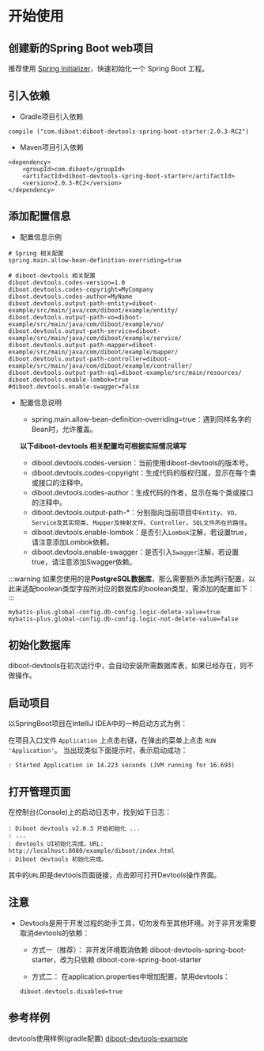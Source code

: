 # 开始使用
## 创建新的Spring Boot web项目
推荐使用 [Spring Initializer](https://start.spring.io/)，快速初始化一个 Spring Boot 工程。

## 引入依赖
* Gradle项目引入依赖
```
compile ("com.diboot:diboot-devtools-spring-boot-starter:2.0.3-RC2")
```
* Maven项目引入依赖
```
<dependency>
    <groupId>com.diboot</groupId>
    <artifactId>diboot-devtools-spring-boot-starter</artifactId>
    <version>2.0.3-RC2</version>
</dependency>
```

## 添加配置信息
* 配置信息示例
```
# Spring 相关配置
spring.main.allow-bean-definition-overriding=true

# diboot-devtools 相关配置
diboot.devtools.codes-version=1.0
diboot.devtools.codes-copyright=MyCompany
diboot.devtools.codes-author=MyName
diboot.devtools.output-path-entity=diboot-example/src/main/java/com/diboot/example/entity/
diboot.devtools.output-path-vo=diboot-example/src/main/java/com/diboot/example/vo/
diboot.devtools.output-path-service=diboot-example/src/main/java/com/diboot/example/service/
diboot.devtools.output-path-mapper=diboot-example/src/main/java/com/diboot/example/mapper/
diboot.devtools.output-path-controller=diboot-example/src/main/java/com/diboot/example/controller/
diboot.devtools.output-path-sql=diboot-example/src/main/resources/
diboot.devtools.enable-lombok=true
#diboot.devtools.enable-swagger=false
```

* 配置信息说明

    * spring.main.allow-bean-definition-overriding=true：遇到同样名字的Bean时，允许覆盖。

    **以下diboot-devtools 相关配置均可根据实际情况填写**
    * diboot.devtools.codes-version：当前使用diboot-devtools的版本号。
    * diboot.devtools.codes-copyright：生成代码的版权归属，显示在每个类或接口的注释中。
    * diboot.devtools.codes-author：生成代码的作者，显示在每个类或接口的注释中。
    * diboot.devtools.output-path-*：分别指向当前项目中`Entity`、`VO`、`Service及其实现类`、`Mapper及映射文件`、`Controller`、`SQL文件所在的路径`。
    * diboot.devtools.enable-lombok：是否引入`Lombok`注解，若设置true，请注意添加Lombok依赖。
    * diboot.devtools.enable-swagger：是否引入`Swagger`注解，若设置true，请注意添加Swagger依赖。

:::warning
如果您使用的是**PostgreSQL数据库**，那么需要额外添加两行配置，以此来适配boolean类型字段所对应的数据库的boolean类型，需添加的配置如下：
:::
```properties
mybatis-plus.global-config.db-config.logic-delete-value=true
mybatis-plus.global-config.db-config.logic-not-delete-value=false
```

## 初始化数据库
diboot-devtools在初次运行中，会自动安装所需数据库表，如果已经存在，则不做操作。

## 启动项目
以SpringBoot项目在IntelliJ IDEA中的一种启动方式为例：

在项目入口文件 `Application` 上点击右键，在弹出的菜单上点击 `RUN 'Application'`。
当出现类似下面提示时，表示启动成功：
```
: Started Application in 14.223 seconds (JVM running for 16.693)
```

## 打开管理页面
在控制台(Console)上的启动日志中，找到如下日志：
```
: Diboot devtools v2.0.3 开始初始化 ...
: ...
: devtools UI初始化完成，URL: http://localhost:8080/example/diboot/index.html
: Diboot devtools 初始化完成。
```
其中的`URL`即是devtools页面链接，点击即可打开Devtools操作界面。

## 注意
* Devtools是用于开发过程的助手工具，切勿发布至其他环境。对于非开发需要取消devtools的依赖：
    * 方式一（推荐）：
    非开发环境取消依赖 diboot-devtools-spring-boot-starter，改为只依赖 diboot-core-spring-boot-starter
    
    * 方式二：
    在application.properties中增加配置，禁用devtools：
    ```
    diboot.devtools.disabled=true
    ```
    
## 参考样例
devtools使用样例(gradle配置) [diboot-devtools-example](https://github.com/dibo-software/diboot-v2-example/tree/master/diboot-devtools-example)
    